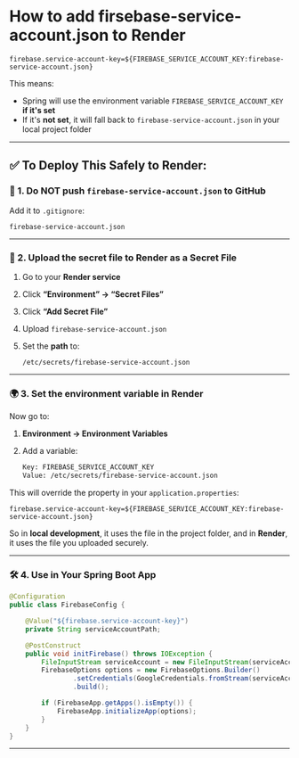 # How to add firsebase-service-account.json to Render

```properties
firebase.service-account-key=${FIREBASE_SERVICE_ACCOUNT_KEY:firebase-service-account.json}
```

This means:

- Spring will use the environment variable `FIREBASE_SERVICE_ACCOUNT_KEY` **if it's set**
- If it's **not set**, it will fall back to `firebase-service-account.json` in your local project folder

---

## ✅ To Deploy This Safely to Render:

### 🔐 1. **Do NOT push `firebase-service-account.json` to GitHub**

Add it to `.gitignore`:

```gitignore
firebase-service-account.json
```

---

### 📁 2. **Upload the secret file to Render as a Secret File**

1. Go to your **Render service**
2. Click **“Environment” → “Secret Files”**
3. Click **“Add Secret File”**
4. Upload `firebase-service-account.json`
5. Set the **path** to:

   ```
   /etc/secrets/firebase-service-account.json
   ```

---

### 🌍 3. **Set the environment variable in Render**

Now go to:

1. **Environment → Environment Variables**
2. Add a variable:

   ```bash
   Key: FIREBASE_SERVICE_ACCOUNT_KEY
   Value: /etc/secrets/firebase-service-account.json
   ```

This will override the property in your `application.properties`:

```properties
firebase.service-account-key=${FIREBASE_SERVICE_ACCOUNT_KEY:firebase-service-account.json}
```

So in **local development**, it uses the file in the project folder, and in **Render**, it uses the file you uploaded securely.

---

### 🛠️ 4. **Use in Your Spring Boot App**

```java
@Configuration
public class FirebaseConfig {

    @Value("${firebase.service-account-key}")
    private String serviceAccountPath;

    @PostConstruct
    public void initFirebase() throws IOException {
        FileInputStream serviceAccount = new FileInputStream(serviceAccountPath);
        FirebaseOptions options = new FirebaseOptions.Builder()
                .setCredentials(GoogleCredentials.fromStream(serviceAccount))
                .build();

        if (FirebaseApp.getApps().isEmpty()) {
            FirebaseApp.initializeApp(options);
        }
    }
}
```

---
